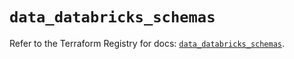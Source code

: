 # `data_databricks_schemas`

Refer to the Terraform Registry for docs: [`data_databricks_schemas`](https://registry.terraform.io/providers/databricks/databricks/1.64.1/docs/data-sources/schemas).

